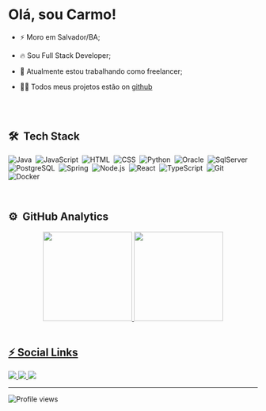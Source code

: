 <h1 align="left">Olá, sou Carmo!</h1>

- ⚡ Moro em Salvador/BA;

- 🔥 Sou Full Stack Developer;

- 🔭 Atualmente estou trabalhando como freelancer;

- 👨‍💻 Todos meus projetos estão on [github]()

<br><br>

## 🛠 &nbsp;Tech Stack

![Java](https://img.shields.io/badge/-Java-05122A?style=flat&logo=java&logoColor=white)&nbsp;
![JavaScript](https://img.shields.io/badge/-JavaScript-05122A?style=flat&logo=javascript)&nbsp;
![HTML](https://img.shields.io/badge/-HTML-05122A?style=flat&logo=HTML5)&nbsp;
![CSS](https://img.shields.io/badge/-CSS-05122A?style=flat&logo=CSS3&logoColor=1572B6)&nbsp;
![Python](https://img.shields.io/badge/-Python-05122A?style=flat&logo=python)&nbsp;
![Oracle](https://img.shields.io/badge/-Oracle-05122A?style=flat&logo=oracle)&nbsp;
![SqlServer](https://img.shields.io/badge/-Microsoft_SQL_Server-05122A?style=flat&logo=microsoft-sql-server)&nbsp;
![PostgreSQL](https://img.shields.io/badge/-PostgreSQL-05122A?style=flat&logo=postgresql)&nbsp;
![Spring](https://img.shields.io/badge/-Spring-05122A?style=flat&logo=spring)&nbsp;
![Node.js](https://img.shields.io/badge/-Node.js-05122A?style=flat&logo=node.js)&nbsp;
![React](https://img.shields.io/badge/-React-05122A?style=flat&logo=react)&nbsp;
![TypeScript](https://img.shields.io/badge/-TypeScript-05122A?style=flat&logo=TypeScript)&nbsp;
![Git](https://img.shields.io/badge/-Git-05122A?style=flat&logo=git)&nbsp;
![Docker](https://img.shields.io/badge/-Docker-05122A?style=flat&logo=docker)&nbsp;

<br>

## ⚙️ &nbsp;GitHub Analytics

<div align="center">
  <a href="https://github.com/CarmoPJunior">
  <img height="180em" src="https://github-readme-stats.vercel.app/api?username=CarmoPJunior&show_icons=true&theme=algolia&include_all_commits=true&count_private=true"/>
  <img height="180em" src="https://github-readme-stats.vercel.app/api/top-langs/?username=CarmoPJunior&layout=compact&langs_count=7&theme=algolia"/>
</div>

<br>

## ⚡&nbsp;Social Links
  
<div>
 <a href="#" target="_blank">
   <img src="https://img.shields.io/badge/Discord-7289DA?style=for-the-badge&logo=discord&logoColor=white" target="_blank">
 </a>
 <a href = "mailto:carmo.goncalves.jr@hotmail.com">
   <img src="https://img.shields.io/badge/-mail-%23333?style=for-the-badge&logo=hotmail&logoColor=white" target="_blank">
 </a>
 <a href="https://www.linkedin.com/in/carmogoncalvespereirajunior/" target="_blank">
   <img src="https://img.shields.io/badge/-LinkedIn-%230077B5?style=for-the-badge&logo=linkedin&logoColor=white" target="_blank">
 </a>

</div>
  
<!--      

## ⚡&nbsp;Projects
  
 <div> 
   
 [![Readme Card](https://github-readme-stats.vercel.app/api/pin/?username=CarmoPJunior&repo=beerstock)](https://github.com/CarmoPJunior/beerstock)
 
  
 </div>
  
  
## ⚡&nbsp;Contributions
  
 ![Contributions](https://github.com/CarmoPJunior/CarmoJunior/blob/output/github-contribution-grid-snake.svg)
  
-->  
---
  
<p align="left">
  <img src="https://komarev.com/ghpvc/?username=CarmoPJunior&color=green" alt="Profile views" />
</p>
  
<!--  
   
[![willianrod's wakatime stats](https://github-readme-stats.vercel.app/api/wakatime?username=CarmoPJunior)](https://github.com/CarmoPJunior/beerstock)
   
[![Top Langs](https://github-readme-stats.vercel.app/api/top-langs/?username=CarmoPJunior&langs_count=8)](https://github.com/anuraghazra/github-readme-stats)

[![Top Langs](https://github-readme-stats.vercel.app/api/top-langs/?username=CarmoPJunior)](https://github.com/anuraghazra/github-readme-stats)
  
  [![willianrod's wakatime stats](https://github-readme-stats.vercel.app/api/wakatime?username=CarmoPJunior)](https://github.com/CarmoPJunior/github-readme-stats)
-->
